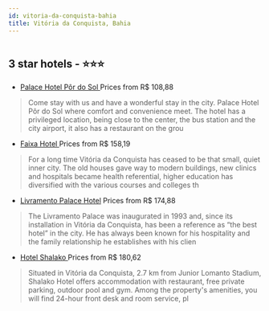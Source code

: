 ```yaml
---
id: vitoria-da-conquista-bahia
title: Vitória da Conquista, Bahia
---
```


<center><img src="http://media.omnibees.com/Images/9185/Property/427545.jpg" alt="" /></center>


##  3 star hotels - ⭐️⭐️⭐️

-    [Palace Hotel Pôr do Sol ](https://us.hurb.com/hotels/vitoria-da-conquista/palace-hotel-por-do-sol-OMN-9185?cmp=18055) Prices from R$ 108,88
   > Come stay with us and have a wonderful stay in the city. Palace Hotel Pôr do Sol where comfort and convenience meet. The hotel has a privileged location, being close to the center, the bus station and the city airport, it also has a restaurant on the grou
-    [Faixa Hotel ](https://us.hurb.com/hotels/vitoria-da-conquista/faixa-hotel-OMN-8473?cmp=18055) Prices from R$ 158,19
   > For a long time Vitória da Conquista has ceased to be that small, quiet inner city. The old houses gave way to modern buildings, new clinics and hospitals became health referential, higher education has diversified with the various courses and colleges th
-    [Livramento Palace Hotel](https://us.hurb.com/hotels/vitoria-da-conquista/livramento-palace-hotel-OMN-7993?cmp=18055) Prices from R$ 174,88
   > The Livramento Palace was inaugurated in 1993 and, since its installation in Vitória da Conquista, has been a reference as “the best hotel” in the city. He has always been known for his hospitality and the family relationship he establishes with his clien
-    [Hotel Shalako	](https://us.hurb.com/hotels/vitoria-da-conquista/hotel-shalako-OMN-9890?cmp=18055) Prices from R$ 180,62
   > Situated in Vitória da Conquista, 2.7 km from Junior Lomanto Stadium, Shalako Hotel offers accommodation with restaurant, free private parking, outdoor pool and gym. Among the property&#39;s amenities, you will find 24-hour front desk and room service, pl
